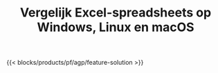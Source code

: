 ﻿---
title: Vergelijk Excel-spreadsheets op Windows, Linux en macOS 
weight: 7730
url: /nl/comparison
description: Gratis app en API's voor Excel XLS, XLSX, CSV, TSV, ODS, SXC en FODS bestandsvergelijking
---
{{< blocks/products/pf/agp/feature-solution >}} 

